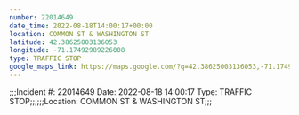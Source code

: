 ```yaml
---
number: 22014649
date_time: 2022-08-18T14:00:17+00:00
location: COMMON ST & WASHINGTON ST
latitude: 42.38625003136053
longitude: -71.17492989226008
type: TRAFFIC STOP
google_maps_link: https://maps.google.com/?q=42.38625003136053,-71.17492989226008
---
```


;;;Incident #: 22014649   Date: 2022-08-18 14:00:17   Type: TRAFFIC STOP;;;;;;Location: COMMON ST & WASHINGTON ST;;;
